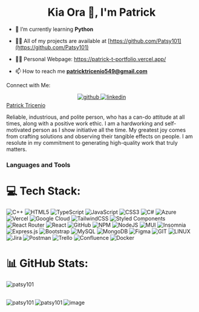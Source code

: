 <h1 align="center">Kia Ora 👋, I'm Patrick </h1>

<p></p>

- 🌱 I’m currently learning **Python**

- 👨‍💻 All of my projects are available at [https://github.com/Patsy101](https://github.com/Patsy101)

- 👨‍💻 Personal Webpage: https://patrick-t-portfolio.vercel.app/

- 📫 How to reach me **patricktricenio549@gmail.com**

Connect with Me:

<div align="center">
<a href="https://github.com/https://github.com/Patsy101" target="_blank">
<img src=https://img.shields.io/badge/github-%2324292e.svg?&style=for-the-badge&logo=github&logoColor=white alt=github style="margin-bottom: 5px;" />
</a>
<a href="https://linkedin.com/in/https://www.linkedin.com/in/patrick-tricenio-a3ba14140/" target="_blank">
<img src=https://img.shields.io/badge/linkedin-%231E77B5.svg?&style=for-the-badge&logo=linkedin&logoColor=white alt=linkedin style="margin-bottom: 5px;" />
</a>  
</div>
<div class="badge-base LI-profile-badge" data-locale="en_US" data-size="medium" data-theme="light" data-type="VERTICAL" data-vanity="patrick-tricenio" data-version="v1"><a class="badge-base__link LI-simple-link" href="https://nz.linkedin.com/in/patrick-tricenio?trk=profile-badge">Patrick Tricenio</a></div>

<p align="left">
</p>
<p align="left">Reliable, industrious, and polite person, who has a can-do attitude at all times, along with a positive work ethic. I am a hardworking and self-motivated person as I show initiative all the time. My greatest joy comes from crafting solutions and observing their tangible effects on people. I am resolute in my commitment to generating high-quality work that truly matters.</p>

<h3 align="left">Languages and Tools</h3>

# 💻 Tech Stack:

![C++](https://img.shields.io/badge/c++-%2300599C.svg?style=for-the-badge&logo=c%2B%2B&logoColor=white) ![HTML5](https://img.shields.io/badge/html5-%23E34F26.svg?style=for-the-badge&logo=html5&logoColor=white) ![TypeScript](https://img.shields.io/badge/typescript-%23007ACC.svg?style=for-the-badge&logo=typescript&logoColor=white) ![JavaScript](https://img.shields.io/badge/javascript-%23323330.svg?style=for-the-badge&logo=javascript&logoColor=%23F7DF1E) ![CSS3](https://img.shields.io/badge/css3-%231572B6.svg?style=for-the-badge&logo=css3&logoColor=white) ![C#](https://img.shields.io/badge/c%23-%23239120.svg?style=for-the-badge&logo=c-sharp&logoColor=white) ![Azure](https://img.shields.io/badge/azure-%230072C6.svg?style=for-the-badge&logo=azure-devops&logoColor=white) ![Vercel](https://img.shields.io/badge/vercel-%23000000.svg?style=for-the-badge&logo=vercel&logoColor=white) ![Google Cloud](https://img.shields.io/badge/Google%20Cloud-%234285F4.svg?style=for-the-badge&logo=google-cloud&logoColor=white) ![TailwindCSS](https://img.shields.io/badge/tailwindcss-%2338B2AC.svg?style=for-the-badge&logo=tailwind-css&logoColor=white) ![Styled Components](https://img.shields.io/badge/styled--components-DB7093?style=for-the-badge&logo=styled-components&logoColor=white) ![React Router](https://img.shields.io/badge/React_Router-CA4245?style=for-the-badge&logo=react-router&logoColor=white) ![React](https://img.shields.io/badge/react-%2320232a.svg?style=for-the-badge&logo=react&logoColor=%2361DAFB) ![GitHub](https://img.shields.io/badge/GitHub-%23121011.svg?style=for-the-badge&logo=github&logoColor=white) ![NPM](https://img.shields.io/badge/NPM-%23000000.svg?style=for-the-badge&logo=npm&logoColor=white) ![NodeJS](https://img.shields.io/badge/node.js-6DA55F?style=for-the-badge&logo=node.js&logoColor=white) ![MUI](https://img.shields.io/badge/MUI-%230081CB.svg?style=for-the-badge&logo=material-ui&logoColor=white) ![Insomnia](https://img.shields.io/badge/Insomnia-black?style=for-the-badge&logo=insomnia&logoColor=5849BE) ![Express.js](https://img.shields.io/badge/express.js-%23404d59.svg?style=for-the-badge&logo=express&logoColor=%2361DAFB) ![Bootstrap](https://img.shields.io/badge/bootstrap-%23563D7C.svg?style=for-the-badge&logo=bootstrap&logoColor=white) ![MySQL](https://img.shields.io/badge/mysql-%2300f.svg?style=for-the-badge&logo=mysql&logoColor=white) ![MongoDB](https://img.shields.io/badge/MongoDB-%234ea94b.svg?style=for-the-badge&logo=mongodb&logoColor=white) ![Figma](https://img.shields.io/badge/figma-%23F24E1E.svg?style=for-the-badge&logo=figma&logoColor=white) ![GIT](https://img.shields.io/badge/Git-fc6d26?style=for-the-badge&logo=git&logoColor=white) ![LINUX](https://img.shields.io/badge/Linux-FCC624?style=for-the-badge&logo=linux&logoColor=black) ![Jira](https://img.shields.io/badge/jira-%230A0FFF.svg?style=for-the-badge&logo=jira&logoColor=white) ![Postman](https://img.shields.io/badge/Postman-FF6C37?style=for-the-badge&logo=postman&logoColor=white) ![Trello](https://img.shields.io/badge/Trello-%23026AA7.svg?style=for-the-badge&logo=Trello&logoColor=white) ![Confluence](https://img.shields.io/badge/confluence-%23172BF4.svg?style=for-the-badge&logo=confluence&logoColor=white) ![Docker](https://img.shields.io/badge/docker-%230db7ed.svg?style=for-the-badge&logo=docker&logoColor=white)

# 📊 GitHub Stats:

<!-- Proudly created with GPRM ( https://gprm.itsvg.in ) -->

<p><img align="left" src="https://github-readme-stats.vercel.app/api/top-langs?username=patsy101&show_icons=true&locale=en&layout=compact" alt="patsy101" /></p>

<br></br>

<p><img align="left" src="http://github-profile-summary-cards.vercel.app/api/cards/profile-details?username=Patsy101&theme=default" alt="patsy101" /></p>
<p><img align="left" src="https://api.accredible.com/v1/frontend/credential_website_embed_image/certificate/79166260" alt="patsy101" /></p>

![image](https://github.com/Patsy101/Patsy101/assets/100541934/9d4bceb9-38c0-4371-898c-9c3fd5e5e3f1)
